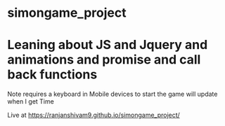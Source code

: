 # simongame_project 
# Leaning about JS and Jquery and animations and promise and call back functions

Note requires a keyboard in Mobile devices to start the game will update when I get Time


Live at https://ranjanshivam9.github.io/simongame_project/
